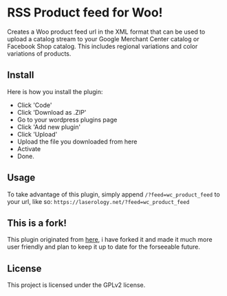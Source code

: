 # RSS Product feed for Woo!

Creates a Woo product feed url in the XML format that can be used to upload a catalog stream to your Google Merchant Center catalog or Facebook Shop catalog. This includes regional variations and color variations of products.

## Install
Here is how you install the plugin:
- Click 'Code'
- Click 'Download as .ZIP'
- Go to your wordpress plugins page
- Click 'Add new plugin'
- Click 'Upload'
- Upload the file you downloaded from here
- Activate
- Done.

## Usage
To take advantage of this plugin, simply append ``/?feed=wc_product_feed`` to your url, like so:
``https://laserology.net/?feed=wc_product_feed``

## This is a fork!
This plugin originated from [here](https://github.com/vladjpuscasu/woocommerce_xml_product_feed), i have forked it and made it much more user friendly and plan to keep it up to date for the forseeable future.

## License
This project is licensed under the GPLv2 license.
